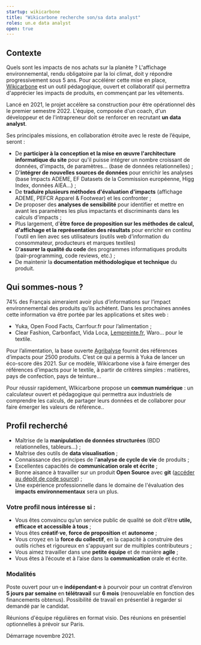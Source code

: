 ```yaml
---
startup: wikicarbone
title: "Wikicarbone recherche son/sa data analyst"
roles: un.e data analyst
open: true
---
```


## Contexte

Quels sont les impacts de nos achats sur la planète ? L'affichage environnemental, rendu obligatoire par la loi climat, doit y répondre progressivement sous 5 ans. Pour accélérer cette mise en place, [Wikicarbone](https://wikicarbone.beta.gouv.fr/) est un outil pédagogique, ouvert et collaboratif qui permettra d'apprécier les impacts de produits, en commençant par les vêtements. 

Lancé en 2021, le projet accélère sa construction pour être opérationnel dès le premier semestre 2022. L'équipe, composée d'un coach, d'un développeur et de l'intrapreneur doit se renforcer en recrutant **un data analyst**.

Ses principales missions, en collaboration étroite avec le reste de l’équipe, seront :

- De **participer à la conception et la mise en œuvre l'architecture informatique du site** pour qu'il puisse intégrer un nombre croissant de données, d'impacts, de paramètres... (base de données relationnelles) ;
- D'**intégrer de nouvelles sources de données** pour enrichir les analyses (base Impacts ADEME, EF Datasets de la Commission européenne, Higg Index, données AIEA...) ;
- De **traduire plusieurs méthodes d'évaluation d'impacts** (affichage ADEME, PEFCR Apparel & Footwear) et les confronter ;
- De proposer des **analyses de sensibilité** pour identifier et mettre en avant les paramètres les plus impactants et discriminants dans les calculs d'impacts ;
- Plus largement, d'**être force de proposition sur les méthodes de calcul, d'affichage et la représentation des résultats** pour enrichir en continu l'outil en lien avec ses utilisateurs (outils web d'information du consommateur, producteurs et marques textiles)
- D’**assurer la qualité du code** des programmes informatiques produits (pair-programming, code reviews, etc.) ;
- De maintenir la **documentation méthodologique et technique** du produit.

## **Qui sommes-nous ?**

74% des Français aimeraient avoir plus d’informations sur l’impact environnemental des
produits qu’ils achètent. Dans les prochaines années cette information va être portée par
les applications et sites web :

- Yuka, Open Food Facts, Carrfour.fr pour l’alimentation ;
- Clear Fashion, Carbonfact, Vida Loca, [Lempreinte.fr](http://lempreinte.fr/), Waro… pour le textile.

Pour l’alimentation, la base ouverte [Agribalyse](https://agribalyse.ademe.fr/) fournit des références d’impacts pour
2500 produits. C’est ce qui a permis à Yuka de lancer un éco-score dès 2021.
Sur ce modèle, Wikicarbone vise à faire émerger des références d’impacts pour le
textile, à partir de critères simples : matières, pays de confection, pays de teinture…

Pour réussir rapidement, WIkicarbone propose un **commun numérique** : un calculateur ouvert
et pédagogique qui permettra aux industriels de comprendre les calculs, de partager
leurs données et de collaborer pour faire émerger les valeurs de référence..

## **Profil recherché**

- Maîtrise de la **manipulation de données structurées** (BDD relationnelles, tableurs...) ;
- Maîtrise des outils de **data visualisation** ;
- Connaissance des principes de l'**analyse de cycle de vie** de produits ;
- Excellentes capacités de **communication orale et écrite** ;
- Bonne aisance à travailler sur un produit **Open Source** avec **git** ([accéder au dépôt de code source](https://github.com/MTES-MCT/wikicarbone)) ;
- Une expérience professionnelle dans le domaine de l'évaluation des **impacts environnementaux** sera un plus.

### **Votre profil nous intéresse si :**

- Vous êtes convaincu qu’un service public de qualité se doit d’être **utile, efficace et accessible à tous** ;
- Vous êtes **créatif·ve**, **force de proposition** et **autonome** ;
- Vous croyez en la **force du collectif**, en la capacité à construire des outils riches et rigoureux en s'appuyant sur de multiples contributeurs ;
- Vous aimez travailler dans une **petite équipe** et de manière **agile** ;
- Vous êtes à l’écoute et à l’aise dans la **communication** orale et écrite.

### **Modalités**

Poste ouvert pour un·e **indépendant·e** à pourvoir pour un contrat d’environ **5 jours par semaine** en **télétravail** sur **6 mois** (renouvelable en fonction des financements obtenus). Possibilité de travail en présentiel à regarder si demandé par le candidat.

Réunions d'équipe régulières en format visio. Des réunions en présentiel optionnelles à prévoir sur Paris.

Démarrage novembre 2021.
